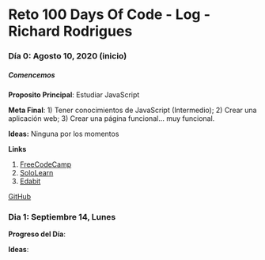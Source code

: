 # Reto 100 Days Of Code - Log - Richard Rodrigues

### Día 0: Agosto 10, 2020 (inicio)
##### Comencemos

**Proposito Principal**: Estudiar JavaScript

**Meta Final**: 1) Tener conocimientos de JavaScript (Intermedio); 2) Crear una aplicación web; 3) Crear una página funcional... muy funcional.

**Ideas:** Ninguna por los momentos

**Links**
1. [FreeCodeCamp](https://www.freecodecamp.org/)
2. [SoloLearn](https://www.sololearn.com/)
3. [Edabit](https://edabit.com/challenges)

[GitHub](https://github.com/rich1n/100-days-rich1n)


### Dia 1: Septiembre 14, Lunes

**Progreso del Día**:

**Ideas**: 
